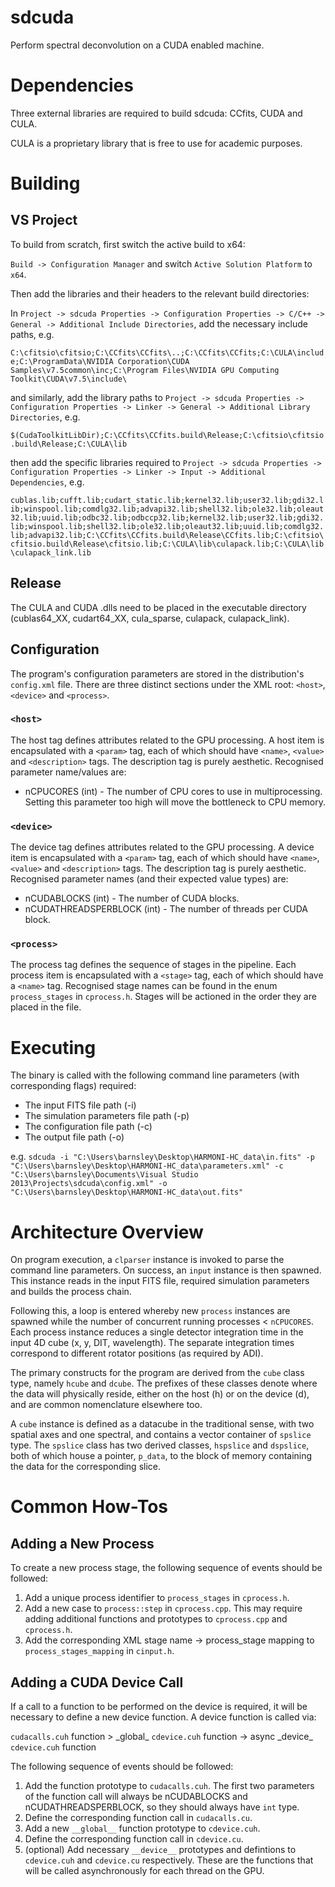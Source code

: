 # sdcuda
Perform spectral deconvolution on a CUDA enabled machine.

# Dependencies

Three external libraries are required to build sdcuda: CCfits, CUDA and CULA. 

CULA is a proprietary library that is free to use for academic purposes. 

# Building

## VS Project

To build from scratch, first switch the active build to x64:

`Build -> Configuration Manager` and switch `Active Solution Platform` to `x64`. 

Then add the libraries and their headers to the relevant build directories:

In `Project -> sdcuda Properties -> Configuration Properties -> C/C++ -> General -> Additional Include Directories`, add the necessary include paths, e.g. 

`C:\cfitsio\cfitsio;C:\CCfits\CCfits\..;C:\CCfits\CCfits;C:\CULA\include;C:\ProgramData\NVIDIA Corporation\CUDA Samples\v7.5common\inc;C:\Program Files\NVIDIA GPU Computing Toolkit\CUDA\v7.5\include\`

and similarly, add the library paths to `Project -> sdcuda Properties -> Configuration Properties -> Linker -> General -> Additional Library Directories`, e.g.

`$(CudaToolkitLibDir);C:\CCfits\CCfits.build\Release;C:\cfitsio\cfitsio.build\Release;C:\CULA\lib`

then add the specific libraries required to `Project -> sdcuda Properties -> Configuration Properties -> Linker -> Input -> Additional Dependencies`, e.g. 

`cublas.lib;cufft.lib;cudart_static.lib;kernel32.lib;user32.lib;gdi32.lib;winspool.lib;comdlg32.lib;advapi32.lib;shell32.lib;ole32.lib;oleaut32.lib;uuid.lib;odbc32.lib;odbccp32.lib;kernel32.lib;user32.lib;gdi32.lib;winspool.lib;shell32.lib;ole32.lib;oleaut32.lib;uuid.lib;comdlg32.lib;advapi32.lib;C:\CCfits\CCfits.build\Release\CCfits.lib;C:\cfitsio\cfitsio.build\Release\cfitsio.lib;C:\CULA\lib\culapack.lib;C:\CULA\lib\culapack_link.lib`

## Release

The CULA and CUDA .dlls need to be placed in the executable directory (cublas64\_XX, cudart64\_XX, cula_sparse, culapack, culapack_link).

## Configuration

The program's configuration parameters are stored in the distribution's `config.xml` file. 
There are three distinct sections under the XML root: `<host>`, `<device>` and `<process>`.

### `<host>`

The host tag defines attributes related to the GPU processing. A host item is encapsulated with a `<param>` tag, each of which should have `<name>`, `<value>` and `<description>` tags. The description tag is purely aesthetic. 
Recognised parameter name/values are:

- nCPUCORES (int) - The number of CPU cores to use in multiprocessing. Setting this parameter too high will move the bottleneck to CPU memory.


### `<device>`

The device tag defines attributes related to the GPU processing. A device item is encapsulated with a `<param>` tag, each of which should have `<name>`, `<value>` 
and `<description>` tags. The description tag is purely aesthetic. Recognised parameter names (and their expected value types) are:

- nCUDABLOCKS (int) - The number of CUDA blocks.
- nCUDATHREADSPERBLOCK (int) - The number of threads per CUDA block.

### `<process>`

The process tag defines the sequence of stages in the pipeline. Each process item is encapsulated with a `<stage>` tag, each of which should have a `<name>` tag. 
Recognised stage names can be found in the enum `process_stages` in `cprocess.h`. Stages will be actioned in the order they are placed in the file.

# Executing

The binary is called with the following command line parameters (with corresponding flags) required:

- The input FITS file path (-i)
- The simulation parameters file path (-p)
- The configuration file path (-c) 
- The output file path (-o)

e.g. `sdcuda -i "C:\Users\barnsley\Desktop\HARMONI-HC_data\in.fits" -p "C:\Users\barnsley\Desktop\HARMONI-HC_data\parameters.xml" -c "C:\Users\barnsley\Documents\Visual Studio 2013\Projects\sdcuda\config.xml" -o "C:\Users\barnsley\Desktop\HARMONI-HC_data\out.fits"`

# Architecture Overview

On program execution, a `clparser` instance is invoked to parse the command line parameters. On success, an `input` instance is then spawned. This instance reads 
in the input FITS file, required simulation parameters and builds the process chain.

Following this, a loop is entered whereby new `process` instances are spawned while the number of concurrent running processes < `nCPUCORES`. Each process 
instance reduces a single detector integration time in the input 4D cube (x, y, DIT, wavelength). The separate integration times correspond to different 
rotator positions (as required by ADI). 

The primary constructs for the program are derived from the `cube` class type, namely `hcube` and `dcube`. The prefixes of these classes denote 
where the data will physically reside, either on the host (h) or on the device (d), and are common nomenclature elsewhere too.

A `cube` instance is defined as a datacube in the traditional sense, with two spatial axes and one spectral, and contains a vector container of `spslice` type. 
The `spslice` class has two derived classes, `hspslice` and `dspslice`, both of which house a pointer, `p_data`, to the block of memory containing the data for 
the corresponding slice.

# Common How-Tos

## Adding a New Process 

To create a new process stage, the following sequence of events should be followed:

1. Add a unique process identifier to `process_stages` in `cprocess.h`. 
2. Add a new case to `process::step` in `cprocess.cpp`. This may require adding additional functions and prototypes to `cprocess.cpp` and `cprocess.h`.
3. Add the corresponding XML stage name -> process_stage mapping to `process_stages_mapping` in `cinput.h`.

## Adding a CUDA Device Call

If a call to a function to be performed on the device is required, it will be necessary to define a new device function. A device function is called via:

`cudacalls.cuh` function > \_global\_ `cdevice.cuh` function -> async \_device\_ `cdevice.cuh` function

The following sequence of events should be followed:

1. Add the function prototype to `cudacalls.cuh`. The first two parameters of the function call will always be nCUDABLOCKS and nCUDATHREADSPERBLOCK, so they 
should always have `int` type. 
2. Define the corresponding function call in `cudacalls.cu`.
3. Add a new `__global__` function prototype to `cdevice.cuh`.
4. Define the corresponding function call in `cdevice.cu`.
5. (optional) Add necessary `__device__` prototypes and defintions to `cdevice.cuh` and `cdevice.cu` respectively. These are the functions that will be called 
asynchronously for each thread on the GPU.
